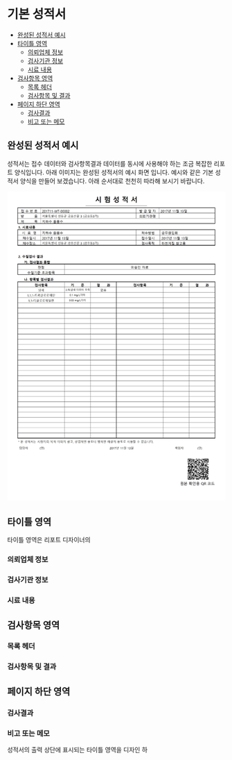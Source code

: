 # 기본 성적서

- [완성된 성적서 예시](#완성된-성적서-예시)
- [타이틀 영역](#타이틀-영역)
  - [의뢰업체 정보](#의뢰업체-정보)
  - [검사기관 정보](#검사기관-정보)
  - [시료 내용](#시료-내용)
- [검사항목 영역](#검사항목-영역)
  - [목록 헤더](#목록-헤더)
  - [검사항목 및 결과](#검사항목-및-결과)
- [페이지 하단 영역](#페이지-하단-영역)
  - [검사결과](#검사결과)
  - [비고 또는 메모](#비고-또는-메모)

## 완성된 성적서 예시

성적서는 접수 데이터와 검사항목결과 데이터를 동시에 사용해야 하는 조금 복잡한 리포트 양식입니다.
아래 이미지는 완성된 성적서의 예시 화면 입니다. 예시와 같은 기본 성적서 양식을 만들어 보겠습니다.
아래 순서대로 천천히 따라해 보시기 바랍니다.

![기본 성적서 예시](/assets/reports/성적서_기본성적서예시.png)

## 타이틀 영역

타이틀 영역은 리포트 디자이너의

### 의뢰업체 정보

### 검사기관 정보

### 시료 내용

## 검사항목 영역

### 목록 헤더

### 검사항목 및 결과

## 페이지 하단 영역

### 검사결과

### 비고 또는 메모


성적서의 출력 상단에 표시되는 타이틀 영역을 디자인 하

